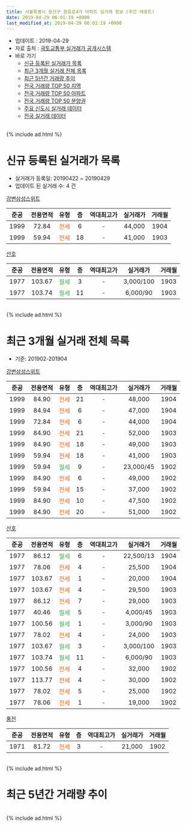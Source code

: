 ```yaml
---
title: 서울특별시 용산구 원효로4가 아파트 실거래 정보 (주간 레포트)
date: 2019-04-29 06:01:19 +0900
last_modified_at: 2019-04-29 06:01:19 +0900
---
```


* 업데이트 : 2019-04-29
* 자료 출처 : [국토교통부 실거래가 공개시스템](http://rt.molit.go.kr)
* 바로 가기
    * [신규 등록된 실거래가 목록](#신규-등록된-실거래가-목록)
    * [최근 3개월 실거래 전체 목록](#최근-3개월-실거래-전체-목록)
    * [최근 5년간 거래량 추이](#최근-5년간-거래량-추이)
    * [전국 거래량 TOP 50 지역](https://inasie.github.io/apt-trade-info/최근-3개월-전국에서-가장-거래가-많이-발생한-지역)
    * [전국 거래량 TOP 50 아파트](https://inasie.github.io/apt-trade-info/최근-3개월-전국에서-가장-거래가-많이-발생한-아파트)
    * [전국 거래량 TOP 50 분양권](https://inasie.github.io/apt-trade-info/최근-3개월-전국에서-가장-거래가-많이-발생한-분양권)
    * [주요 신도시 실거래 데이터](https://inasie.github.io/apt-trade-info/주요-신도시)
    * [전국 실거래 데이터](https://inasie.github.io/apt-trade-info/전국)
<br>
{% include ad.html %}
<br>

# 신규 등록된 실거래가 목록
* 실거래가 등록일: 20190422 ~ 20190429
* 업데이트 된 실거래 수: 4 건


[강변삼성스위트](https://search.naver.com/search.naver?query=%EC%84%9C%EC%9A%B8%ED%8A%B9%EB%B3%84%EC%8B%9C+%EC%9A%A9%EC%82%B0%EA%B5%AC+%EC%9B%90%ED%9A%A8%EB%A1%9C4%EA%B0%80+%EA%B0%95%EB%B3%80%EC%82%BC%EC%84%B1%EC%8A%A4%EC%9C%84%ED%8A%B8)

|준공|전용면적|유형|층|역대최고가|실거래가|거래월|
|:---:|:---:|:---:|:---:|:---:|:---:|:---:|
|1999|72.84|<span style="color:#ff5a00">전세</span>|6|<span style="color:#444444">-</span>|44,000|1904|
|1999|59.94|<span style="color:#ff5a00">전세</span>|18|<span style="color:#444444">-</span>|41,000|1903|

[산호](https://search.naver.com/search.naver?query=%EC%84%9C%EC%9A%B8%ED%8A%B9%EB%B3%84%EC%8B%9C+%EC%9A%A9%EC%82%B0%EA%B5%AC+%EC%9B%90%ED%9A%A8%EB%A1%9C4%EA%B0%80+%EC%82%B0%ED%98%B8)

|준공|전용면적|유형|층|역대최고가|실거래가|거래월|
|:---:|:---:|:---:|:---:|:---:|:---:|:---:|
|1977|103.67|<span style="color:#34a853">월세</span>|3|<span style="color:#444444">-</span>|3,000/100|1903|
|1977|103.74|<span style="color:#34a853">월세</span>|11|<span style="color:#444444">-</span>|6,000/90|1903|


<br>
{% include ad.html %}
<br>

# 최근 3개월 실거래 전체 목록
* 기준: 201902-201904


[강변삼성스위트](https://search.naver.com/search.naver?query=%EC%84%9C%EC%9A%B8%ED%8A%B9%EB%B3%84%EC%8B%9C+%EC%9A%A9%EC%82%B0%EA%B5%AC+%EC%9B%90%ED%9A%A8%EB%A1%9C4%EA%B0%80+%EA%B0%95%EB%B3%80%EC%82%BC%EC%84%B1%EC%8A%A4%EC%9C%84%ED%8A%B8)

|준공|전용면적|유형|층|역대최고가|실거래가|거래월|
|:---:|:---:|:---:|:---:|:---:|:---:|:---:|
|1999|84.90|<span style="color:#ff5a00">전세</span>|21|<span style="color:#444444">-</span>|48,000|1904|
|1999|84.94|<span style="color:#ff5a00">전세</span>|6|<span style="color:#444444">-</span>|47,000|1904|
|1999|72.84|<span style="color:#ff5a00">전세</span>|6|<span style="color:#444444">-</span>|44,000|1904|
|1999|84.90|<span style="color:#ff5a00">전세</span>|21|<span style="color:#444444">-</span>|52,000|1903|
|1999|84.90|<span style="color:#ff5a00">전세</span>|18|<span style="color:#444444">-</span>|49,000|1903|
|1999|59.94|<span style="color:#ff5a00">전세</span>|18|<span style="color:#444444">-</span>|41,000|1903|
|1999|59.94|<span style="color:#34a853">월세</span>|9|<span style="color:#444444">-</span>|23,000/45|1902|
|1999|84.90|<span style="color:#ff5a00">전세</span>|6|<span style="color:#444444">-</span>|49,000|1902|
|1999|59.94|<span style="color:#ff5a00">전세</span>|15|<span style="color:#444444">-</span>|37,000|1902|
|1999|84.90|<span style="color:#ff5a00">전세</span>|10|<span style="color:#444444">-</span>|47,500|1902|
|1999|84.90|<span style="color:#ff5a00">전세</span>|20|<span style="color:#444444">-</span>|51,000|1902|

[산호](https://search.naver.com/search.naver?query=%EC%84%9C%EC%9A%B8%ED%8A%B9%EB%B3%84%EC%8B%9C+%EC%9A%A9%EC%82%B0%EA%B5%AC+%EC%9B%90%ED%9A%A8%EB%A1%9C4%EA%B0%80+%EC%82%B0%ED%98%B8)

|준공|전용면적|유형|층|역대최고가|실거래가|거래월|
|:---:|:---:|:---:|:---:|:---:|:---:|:---:|
|1977|86.12|<span style="color:#34a853">월세</span>|6|<span style="color:#444444">-</span>|22,500/13|1904|
|1977|78.06|<span style="color:#ff5a00">전세</span>|4|<span style="color:#444444">-</span>|25,500|1904|
|1977|103.67|<span style="color:#ff5a00">전세</span>|1|<span style="color:#444444">-</span>|20,000|1904|
|1977|103.67|<span style="color:#ff5a00">전세</span>|4|<span style="color:#444444">-</span>|29,500|1903|
|1977|86.12|<span style="color:#ff5a00">전세</span>|7|<span style="color:#444444">-</span>|29,000|1903|
|1977|40.46|<span style="color:#34a853">월세</span>|5|<span style="color:#444444">-</span>|4,000/45|1903|
|1977|100.56|<span style="color:#34a853">월세</span>|1|<span style="color:#444444">-</span>|3,000/90|1903|
|1977|78.02|<span style="color:#ff5a00">전세</span>|4|<span style="color:#444444">-</span>|24,000|1903|
|1977|103.67|<span style="color:#34a853">월세</span>|3|<span style="color:#444444">-</span>|3,000/100|1903|
|1977|103.74|<span style="color:#34a853">월세</span>|11|<span style="color:#444444">-</span>|6,000/90|1903|
|1977|100.56|<span style="color:#ff5a00">전세</span>|4|<span style="color:#444444">-</span>|32,000|1902|
|1977|113.77|<span style="color:#ff5a00">전세</span>|4|<span style="color:#444444">-</span>|30,000|1902|
|1977|78.02|<span style="color:#ff5a00">전세</span>|5|<span style="color:#444444">-</span>|25,000|1902|
|1977|78.06|<span style="color:#ff5a00">전세</span>|1|<span style="color:#444444">-</span>|19,000|1902|

[풍전](https://search.naver.com/search.naver?query=%EC%84%9C%EC%9A%B8%ED%8A%B9%EB%B3%84%EC%8B%9C+%EC%9A%A9%EC%82%B0%EA%B5%AC+%EC%9B%90%ED%9A%A8%EB%A1%9C4%EA%B0%80+%ED%92%8D%EC%A0%84)

|준공|전용면적|유형|층|역대최고가|실거래가|거래월|
|:---:|:---:|:---:|:---:|:---:|:---:|:---:|
|1971|81.72|<span style="color:#ff5a00">전세</span>|3|<span style="color:#444444">-</span>|21,000|1902|


<br>
{% include ad.html %}
<br>

# 최근 5년간 거래량 추이


<div style="width:100%;">
    <canvas id="deal_progress" height="200"></canvas>
</div>

<script>
new Chart(document.getElementById("deal_progress"), {
    type: 'line',
    data: {
        labels: ['201404','201405','201406','201407','201408','201409','201410','201411','201412','201501','201502','201503','201504','201505','201506','201507','201508','201509','201510','201511','201512','201601','201602','201603','201604','201605','201606','201607','201608','201609','201610','201611','201612','201701','201702','201703','201704','201705','201706','201707','201708','201709','201710','201711','201712','201801','201802','201803','201804','201805','201806','201807','201808','201809','201810','201811','201812','201901','201902','201903','201904'],
        datasets: [{
            label: '매매',
            pointRadius: 1,
            data: [6, 2, 1, 7, 2, 9, 3, 5, 5, 6, 6, 16, 10, 6, 5, 10, 3, 8, 3, 1, 3, 4, 2, 3, 4, 12, 12, 14, 5, 15, 7, 4, 2, 1, 6, 5, 14, 12, 6, 11, 3, 3, 0, 6, 7, 8, 6, 6, 2, 6, 4, 3, 4, 4, 2, 0, 3, 1, 0, 0, 0],
            borderColor: "rgba(255, 201, 14, 1)",
            backgroundColor: "rgba(255, 201, 14, 0.5)",
            fill: false,
            lineTension: 0
        },{
            label: '전월세',
            pointRadius: 1,
            data: [21, 11, 2, 7, 17, 14, 24, 8, 14, 14, 14, 13, 14, 9, 12, 18, 16, 6, 16, 7, 9, 11, 14, 20, 11, 9, 12, 7, 20, 13, 18, 7, 11, 10, 24, 10, 9, 5, 10, 11, 13, 10, 11, 13, 12, 10, 11, 13, 12, 16, 5, 8, 12, 9, 11, 7, 4, 11, 10, 10, 6],
            borderColor: "rgba(0, 141, 185, 1)",
            backgroundColor: "rgba(0, 141, 185, 0.5)",
            fill: false,
            lineTension: 0
        }
        ]
    },
    options: {
        responsive: true,
        title: {
            display: false
        },
        tooltips: {
            mode: 'index',
            intersect: false
        },
        hover: {
            mode: 'nearest',
            intersect: true
        },
        scales: {
            xAxes: [{
                display: true,
                scaleLabel: {
                    display: true,
                    labelString: '년/월'
                }
            }],
            yAxes: [{
                display: true,
                ticks: {
                    suggestedMin: 0,
                },
                scaleLabel: {
                    display: true,
                    labelString: '실거래 수'
                }
            }]
        }
    }
});

</script>


<br>
{% include ad.html %}
<br>

